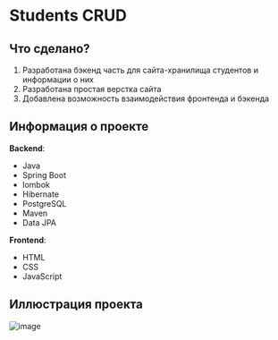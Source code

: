 # Students CRUD

## Что сделано?

1. Разработана бэкенд часть для сайта-хранилища студентов и информации о них
2. Разработана простая верстка сайта
3. Добавлена возможность взаимодействия фронтенда и бэкенда

## Информация о проекте

**Backend**:

* Java
* Spring Boot
* lombok
* Hibernate
* PostgreSQL
* Maven
* Data JPA

**Frontend**:

* HTML
* CSS
* JavaScript

## Иллюстрация проекта

![image](https://github.com/user-attachments/assets/11de5440-c2f9-40e6-8496-7dbcb5295a0e)
